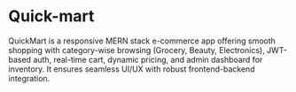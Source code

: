 # Quick-mart
QuickMart is a responsive MERN stack e-commerce app offering smooth shopping with category-wise browsing (Grocery, Beauty, Electronics), JWT-based auth, real-time cart, dynamic pricing, and admin dashboard for inventory. It ensures seamless UI/UX with robust frontend-backend integration.
